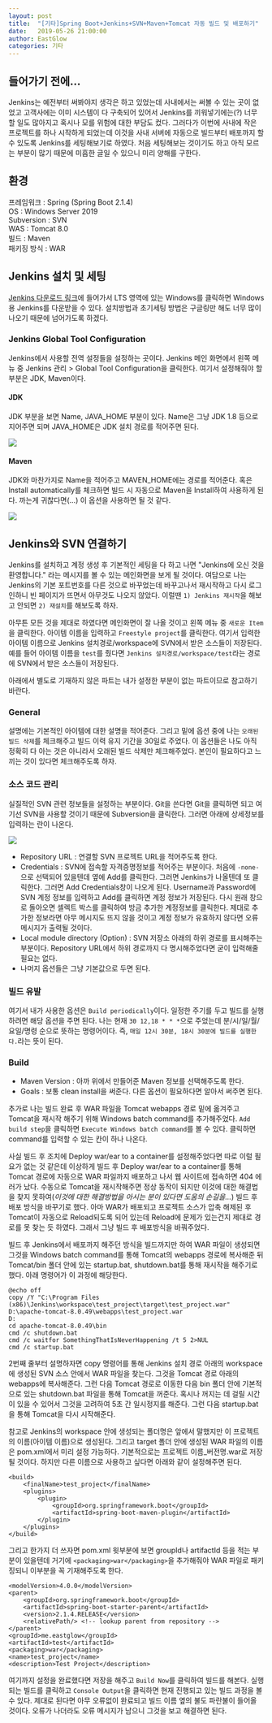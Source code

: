 ```yaml
---
layout: post
title:  "[기타]Spring Boot+Jenkins+SVN+Maven+Tomcat 자동 빌드 및 배포하기"
date:   2019-05-26 21:00:00
author: EastGlow
categories: 기타
---
```


## 들어가기 전에...

Jenkins는 예전부터 써봐야지 생각은 하고 있었는데 사내에서는 써볼 수 있는 곳이 없었고 고객사에는 이미 시스템이 다 구축되어 있어서 Jenkins를 끼워넣기에는(?) 너무 할 일도 많아지고 혹시나 모를 위험에 대한 부담도 컸다. 그러다가 이번에 사내에 작은 프로젝트를 하나 시작하게 되었는데 이것을 사내 서버에 자동으로 빌드부터 배포까지 할 수 있도록 Jenkins를 세팅해보기로 하였다. 처음 세팅해보는 것이기도 하고 아직 모르는 부분이 많기 때문에 미흡한 글일 수 있으니 미리 양해를 구한다.

## 환경

프레임워크 : Spring (Spring Boot 2.1.4)  
OS : Windows Server 2019  
Subversion : SVN  
WAS : Tomcat 8.0  
빌드 : Maven  
패키징 방식 : WAR  

## Jenkins 설치 및 세팅

[Jenkins 다운로드 링크](https://jenkins.io/download/)에 들어가서 LTS 영역에 있는 Windows를 클릭하면 Windows용 Jenkins를 다운받을 수 있다. 설치방법과 초기세팅 방법은 구글링만 해도 너무 많이 나오기 때문에 넘어가도록 하겠다.

### Jenkins Global Tool Configuration

Jenkins에서 사용할 전역 설정들을 설정하는 곳이다. Jenkins 메인 화면에서 왼쪽 메뉴 중 Jenkins 관리 > Global Tool Configuration을 클릭한다. 여기서 설정해줘야 할 부분은 JDK, Maven이다.

#### JDK

JDK 부분을 보면 Name, JAVA_HOME 부분이 있다. Name은 그냥 JDK 1.8 등으로 지어주면 되며 JAVA_HOME은 JDK 설치 경로를 적어주면 된다.

![](/assets/post/20190526_1.PNG)

#### Maven

JDK와 마찬가지로 Name을 적어주고 MAVEN_HOME에는 경로를 적어준다. 혹은 Install automatically를 체크하면 빌드 시 자동으로 Maven을 Install하여 사용하게 된다. 까는게 귀찮다면(...) 이 옵션을 사용하면 될 것 같다.

![](/assets/post/20190526_2.PNG)

## Jenkins와 SVN 연결하기

Jenkins를 설치하고 계정 생성 후 기본적인 세팅을 다 하고 나면 "Jenkins에 오신 것을 환영합니다." 라는 메시지를 볼 수 있는 메인화면을 보게 될 것이다. 여담으로 나는 Jenkins의 기본 포트번호를 다른 것으로 바꾸었는데 바꾸고나서 재시작하고 다시 로그인하니 빈 페이지가 뜨면서 아무것도 나오지 않았다. 이럴땐 `1) Jenkins 재시작`을 해보고 안되면 `2) 재설치`를 해보도록 하자.

아무튼 모든 것을 제대로 하였다면 메인화면이 잘 나올 것이고 왼쪽 메뉴 중 `새로운 Item`을 클릭한다. 아이템 이름을 입력하고 `Freestyle project`를 클릭한다. 여기서 입력한 아이템 이름으로 Jenkins 설치경로/workspace에 SVN에서 받은 소스들이 저장된다. 예를 들어 아이템 이름을 `test`를 줬다면 `Jenkins 설치경로/workspace/test`라는 경로에 SVN에서 받은 소스들이 저장된다.

아래에서 별도로 기재하지 않은 파트는 내가 설정한 부분이 없는 파트이므로 참고하기 바란다.

### General

설명에는 기본적인 아이템에 대한 설명을 적어준다. 그리고 밑에 옵션 중에 나는 `오래된 빌드 삭제`를 체크해주고 빌드 이력 유지 기간을 30일로 주었다. 이 옵션들은 나도 아직 정확히 다 아는 것은 아니라서 오래된 빌드 삭제만 체크해주었다. 본인이 필요하다고 느끼는 것이 있다면 체크해주도록 하자.

### 소스 코드 관리

실질적인 SVN 관련 정보들을 설정하는 부분이다. Git을 쓴다면 Git을 클릭하면 되고 여기선 SVN을 사용할 것이기 때문에 Subversion을 클릭한다. 그러면 아래에 상세정보를 입력하는 란이 나온다.

![](/assets/post/20190526_3.PNG)

- Repository URL : 연결할 SVN 프로젝트 URL을 적어주도록 한다.
- Credentials : SVN에 접속할 자격증명정보를 적어주는 부분이다. 처음에 `-none-`으로 선택되어 있을텐데 옆에 Add를 클릭한다. 그러면 Jenkins가 나올텐데 또 클릭한다. 그러면 Add Credentials창이 나오게 된다. Username과 Password에 SVN 계정 정보를 입력하고 Add를 클릭하면 계정 정보가 저장된다. 다시 원래 창으로 돌아오면 셀렉트 박스를 클릭하여 방금 추가한 계정정보를 클릭한다. 제대로 추가한 정보라면 아무 메시지도 뜨지 않을 것이고 계정 정보가 유효하지 않다면 오류 메시지가 출력될 것이다.
- Local module directory (Option) : SVN 저장소 아래의 하위 경로를 표시해주는 부분이다. Repository URL에서 하위 경로까지 다 명시해주었다면 굳이 입력해줄 필요는 없다.
- 나머지 옵션들은 그냥 기본값으로 두면 된다.

### 빌드 유발

여기서 내가 사용한 옵션은 `Build periodically`이다. 일정한 주기를 두고 빌드를 실행하려면 해당 옵션을 주면 된다. 나는 현재 `30 12,18 * * *`으로 주었는데 분/시/일/월/요일/명령 순으로 뜻하는 명령어이다. 즉, `매일 12시 30분, 18시 30분에 빌드를 실행한다.`라는 뜻이 된다.

### Build

- Maven Version : 아까 위에서 만들어준 Maven 정보를 선택해주도록 한다.
- Goals : 보통 clean install을 써준다. 다른 옵션이 필요하다면 알아서 써주면 된다.

추가로 나는 빌드 완료 후 WAR 파일을 Tomcat webapps 경로 밑에 옮겨주고 Tomcat을 재시작 해주기 위해 Windows batch command를 추가해주었다. `Add build step`을 클릭하면 `Execute Windows batch command`를 볼 수 있다. 클릭하면 command를 입력할 수 있는 칸이 하나 나온다.

사실 빌드 후 조치에 Deploy war/ear to a container를 설정해주었다면 따로 이럴 필요가 없는 것 같은데 이상하게 빌드 후 Deploy war/ear to a container를 통해 Tomcat 경로에 자동으로 WAR 파일까지 배포하고 나서 웹 사이트에 접속하면 404 에러가 났다. 수동으로 Tomcat을 재시작해주면 정상 동작이 되지만 이것에 대한 해결법을 찾지 못하여(*이것에 대한 해결방법을 아시는 분이 있다면 도움의 손길을...*) 빌드 후 배포 방식을 바꾸기로 했다. 아마 WAR가 배포되고 프로젝트 소스가 압축 해제된 후 Tomcat이 자동으로 Reload되도록 되어 있는데 Reload에 문제가 있는건지 제대로 경로를 못 찾는 듯 하였다. 그래서 그냥 빌드 후 배포방식을 바꿔주었다.

빌드 후 Jenkins에서 배포까지 해주던 방식을 빌드까지만 하여 WAR 파일이 생성되면 그것을 Windows batch command를 통해 Tomcat의 webapps 경로에 복사해준 뒤 Tomcat/bin 폴더 안에 있는 startup.bat, shutdown.bat를 통해 재시작을 해주기로 했다. 아래 명령어가 이 과정에 해당한다.

```
@echo off
copy /Y "C:\Program Files (x86)\Jenkins\workspace\test_project\target\test_project.war" D:\apache-tomcat-8.0.49\webapps\test_project.war
D:
cd apache-tomcat-8.0.49\bin
cmd /c shutdown.bat
cmd /c waitfor SomethingThatIsNeverHappening /t 5 2>NUL
cmd /c startup.bat
```

2번째 줄부터 설명하자면 copy 명령어를 통해 Jenkins 설치 경로 아래의 workspace에 생성된 SVN 소스 안에서 WAR 파일을 찾는다. 그것을 Tomcat 경로 아래의 webapps에 복사해준다. 그런 다음 Tomcat 경로로 이동한 다음 bin 폴더 안에 기본적으로 있는 shutdown.bat 파일을 통해 Tomcat을 꺼준다. 혹시나 꺼지는 데 걸릴 시간이 있을 수 있어서 그것을 고려하여 5초 간 일시정지를 해준다. 그런 다음 startup.bat을 통해 Tomcat을 다시 시작해준다.

참고로 Jenkins의 workspace 안에 생성되는 폴더명은 앞에서 말했지만 이 프로젝트의 이름(아이템 이름)으로 생성된다. 그리고 target 폴더 안에 생성된 WAR 파일의 이름은 pom.xml에서 미리 설정 가능하다. 기본적으로는 프로젝트 이름_버전명.war로 저장될 것이다. 하지만 다른 이름으로 사용하고 싶다면 아래와 같이 설정해주면 된다.

```
<build>
	<finalName>test_project</finalName>
	<plugins>
		<plugin>
			<groupId>org.springframework.boot</groupId>
			<artifactId>spring-boot-maven-plugin</artifactId>
		</plugin>
	</plugins>
</build>
```

그리고 한가지 더 쓰자면 pom.xml 윗부분에 보면 groupId나 artifactId 등을 적는 부분이 있을텐데 거기에 `<packaging>war</packaging>`을 추가해줘야 WAR 파일로 패키징되니 이부분을 꼭 기재해주도록 한다.

```
<modelVersion>4.0.0</modelVersion>
<parent>
	<groupId>org.springframework.boot</groupId>
	<artifactId>spring-boot-starter-parent</artifactId>
	<version>2.1.4.RELEASE</version>
	<relativePath/> <!-- lookup parent from repository -->
</parent>
<groupId>me.eastglow</groupId>
<artifactId>test</artifactId>
<packaging>war</packaging>
<name>test_project</name>
<description>Test Project</description>
```

여기까지 설정을 완료했다면 저장을 해주고 `Build Now`를 클릭하여 빌드를 해본다. 실행되는 빌드를 클릭하고 `Console Output`을 클릭하면 현재 진행되고 있는 빌드 과정을 볼 수 있다. 제대로 된다면 아무 오류없이 완료되고 빌드 이름 옆의 불도 파란불이 들어올 것이다. 오류가 나더라도 오류 메시지가 남으니 그것을 보고 해결하면 된다.



